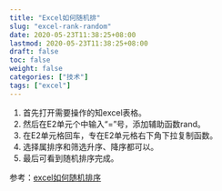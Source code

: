 ```yaml
---
title: "Excel如何随机排"
slug: "excel-rank-random"
date: 2020-05-23T11:38:25+08:00
lastmod: 2020-05-23T11:38:25+08:00
draft: false
toc: false
weight: false
categories: ["技术"]
tags: ["excel"]
---
```


1. 首先打开需要操作的知excel表格。
2. 然后在E2单元个中输入“=”号，添加辅助函数rand。
3. 在E2单元格回车，专在E2单元格右下角下拉复制函数。
4. 选择属排序和筛选升序、降序都可以。
5. 最后可看到随机排序完成。

参考：[excel如何随机排序](https://zhidao.baidu.com/question/814731344583893012.html)



